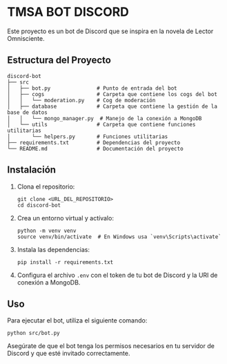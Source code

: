 # TMSA BOT DISCORD

Este proyecto es un bot de Discord que se inspira en la novela de Lector Omnisciente.

## Estructura del Proyecto

```text
discord-bot
├── src
│   ├── bot.py               # Punto de entrada del bot
│   ├── cogs                 # Carpeta que contiene los cogs del bot
│   │   └── moderation.py    # Cog de moderación
│   ├── database             # Carpeta que contiene la gestión de la base de datos
│   │   └── mongo_manager.py  # Manejo de la conexión a MongoDB
│   └── utils                # Carpeta que contiene funciones utilitarias
│       └── helpers.py       # Funciones utilitarias
├── requirements.txt         # Dependencias del proyecto
└── README.md                # Documentación del proyecto
```

## Instalación

1. Clona el repositorio:

   ```text
   git clone <URL_DEL_REPOSITORIO>
   cd discord-bot
   ```

2. Crea un entorno virtual y actívalo:

   ```text
   python -m venv venv
   source venv/bin/activate  # En Windows usa `venv\Scripts\activate`
   ```

3. Instala las dependencias:

   ```text
   pip install -r requirements.txt
   ```

4. Configura el archivo `.env` con el token de tu bot de Discord y la URI de conexión a MongoDB.

## Uso

Para ejecutar el bot, utiliza el siguiente comando:

```text
python src/bot.py
```

Asegúrate de que el bot tenga los permisos necesarios en tu servidor de Discord y que esté invitado correctamente.
